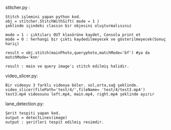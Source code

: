 stitcher.py : 


	Stitch işlemini yapan python kod.
	obj = stitcher.StitchWithSift( mode = 1 ) 
	şeklinde içindeki classın bir objesini oluşturmalısınız
	
	mode = 1 : çıktıları OUT klasörüne kaydet, Consola print et
	mode = 0 : herhangi bir çıktı kaydedilmeyecek ve gösterilmeyecek(Sonuç hariç) 
	
	result = obj.stitch(mainPhoto,queryphoto,matchMode='bf') #ya da matchMode='knn'
	
	result : main ve query image'ı stitch edilmiş halidir.

video_slicer.py:


	Bir videoyu 3 farklı videoya böler. sol,orta,sağ şeklinde.
	video_slicer(filePath='test/4/',fileName= 'test/4/test3.mp4')
	test3.mp4 videosunu left.mp4, main.mp4, right.mp4 şeklinde ayırır

lane_detection.py:


	Şerit tespiti yapan kod.
	output = detectLines(image) 
	output : şeritleri tespit edilmiş resimdir.
	
